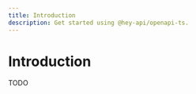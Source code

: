 ```yaml
---
title: Introduction
description: Get started using @hey-api/openapi-ts.
---
```


# Introduction

TODO
